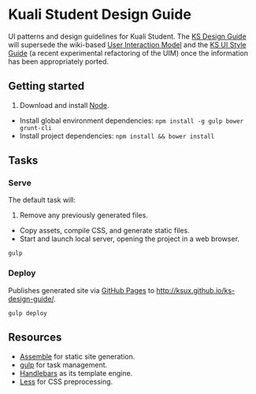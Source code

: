 # Kuali Student Design Guide

UI patterns and design guidelines for Kuali Student.
The [KS Design Guide](http://ksux.github.io/ks-design-guide/)
will supersede the wiki-based
[User Interaction Model](https://wiki.kuali.org/display/STUDENTDOC/User+Interaction+Model)
and the
[KS UI Style Guide](https://wiki.kuali.org/pages/viewpage.action?title=KS+UI+Style+Guide&spaceKey=STUDENT)
(a recent experimental refactoring of the UIM) once the information has been
appropriately ported.

## Getting started

1. Download and install [Node](http://nodejs.org).
- Install global environment dependencies: `npm install -g gulp bower grunt-cli`
- Install project dependencies: `npm install && bower install`

## Tasks

### Serve

The default task will:

1. Remove any previously generated files.
- Copy assets, compile CSS, and generate static files.
- Start and launch local server, opening the project in a web browser.

```
gulp
```

### Deploy

Publishes generated site via [GitHub Pages](https://pages.github.com) to
http://ksux.github.io/ks-design-guide/.

```
gulp deploy
```

## Resources
- [Assemble](http://assemble.io) for static site generation.
- [gulp](http://gulpjs.com) for task management.
- [Handlebars](http://handlebarsjs.com) as its template engine.
- [Less](http://lesscss.org) for CSS preprocessing.
